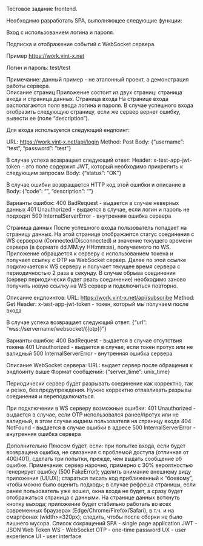 Тестовое задание frontend. 

Необходимо разработать SPA, выполняющее следующие функции:

Вход с использованием логина и пароля.

Подписка и отображение событий с WebSocket сервера.

Пример https://work.vint-x.net 

Логин и пароль: test/test

Примечание: данный пример - не эталонный проект, а демонстрация работы сервера.  
Описание страниц
Приложение состоит из двух страниц: страница входа и страница данных.
Страница входа
На странице входа располагаются поля ввода логина и пароля. В случае успешного входа отобразить следующую страницу, если же сервер вернет ошибку, вывести ее (поле “description”).

Для входа используется следующий ендпоинт:

URL: https://work.vint-x.net/api/login
Method: Post
Body: {“username”: “test”, “password”: ”test”}

В случае успеха возвращает следующий ответ:
Header: x-test-app-jwt-token  - это поле содержит JWT, который необходимо прикрепить к следующим запросам
Body: {“status”: “OK”}

В случае ошибки возвращается  HTTP код этой ошибки и описание в Body:
{“code”: “”, “description”: “”}
	
Варианты ошибок:
400 BadRequest - выдается в случае неверных данных
401 Unauthorized - выдается в случае, если логин и пароль не подходят
500 InternalServerError - внутренняя ошибка сервера


Страница данных
После успешного входа пользователь попадает на страницу данных. На этой странице отображается статус соединения с WS сервером (Connected/Disconnected) и значение текущего времени сервера (в формате dd.MM.yy HH:mm:ss), получаемого по WS. Приложение обращается к серверу с использованием токена и получает ссылку с OTP на WebSocket сервер. Далее по этой ссылке подключается к WS серверу и получает текущее время сервера с периодичностью 2 раза в секунду. В случае обрыва соединения (сервер периодически будет рвать соединение) необходимо заново получить новую ссылку на WS сервер и подключиться повторно. 

Описание ендпоинтов:
URL: https://work.vint-x.net/api/subscribe 
Method: Get
Header: x-test-app-jwt-token - токен, который мы получаем после входа

В случае успеха возвращает следующий ответ:
{“url”: “wss://servername/websocket/{{otp}}”}

Варианты ошибок:
400 BadRequest - выдается в случае отсутствия токена
401 Unauthorized - выдается в случае, если токен протух или не валидный
500 InternalServerError - внутренняя ошибка сервера


Описание WebSocket сервера:
URL: выдает сервер после обращения к эндпоинту выше
Формат сообщений: {“server_time”: unix_time} 

Периодически сервер будет разрывать соединение как корректно, так и резко, без предупреждения. Нужно корректно отлавливать разрывы соединения и переподключаться.  

При подключении в WS серверу возможные ошибки:
401 Unauthorized - выдается в случае, если OTP использовался ранее/протух или не валидный, в этом случае кидаем пользователя на страницу входа
404 NotFound - выдается в случае ошибки в адресе
500 InternalServerError - внутренняя ошибка сервера

Дополнительно
Плюсом будет, если:
при попытке входа, если будет возвращена ошибка, не связанная с проблемой доступа (отличная от 400/401), сделать три попытки, прежде, чем выдать сообщение об ошибке. Примечание: сервер нарочно, примерно с 30% вероятностью генерирует ошибку (500 FakeError);
уделить внимание внешнему виду приложения (UI/UX);
стараться писать код приближенный к “боевому”, чтобы можно было оценить подходы;
в случае рефреша страницы, если ранее пользователь уже вошел, окна входа не будет, а сразу будет отображаться страница с данными. На странице данных воткнуть кнопку выхода;
приложение будет стабильно работать во всех современных браузерах (Edge/Chrome/Firefox/Safari), в т.ч. и на смартфонах (width>=320px);
следить, чтобы после сборки не было лишнего мусора.
Список сокращений
SPA - single page application
JWT - JSON Web Token
WS - WebSocket
OTP - one-time password
UX - user experience
UI - user interface


